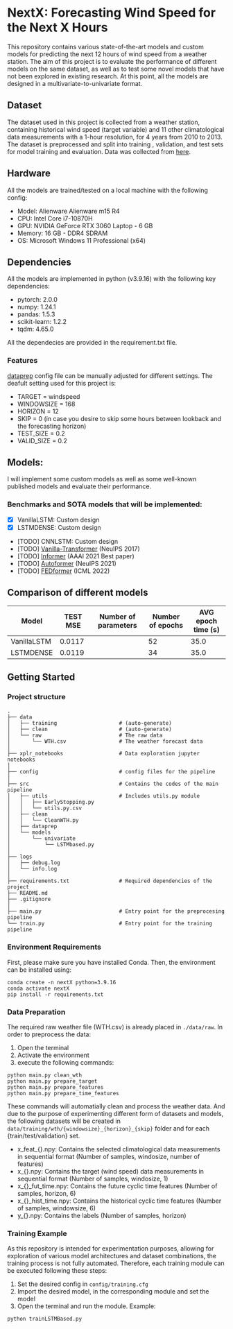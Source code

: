 # NextX: Forecasting Wind Speed for the Next X Hours

This repository contains various state-of-the-art models and custom models for predicting the next 12 hours of wind speed from a weather station. The aim of this project is to evaluate the performance of different models on the same dataset, as well as to test some novel models that have not been explored in existing research. At this point, all the models are designed in a multivariate-to-univariate format.

##  Dataset
The dataset used in this project is collected from a weather station, containing historical wind speed (target variable) and 11 other climatological data measurements with a 1-hour resolution, for 4 years from 2010 to 2013. The dataset is preprocessed and split into training , validation, and test sets for model training and evaluation. Data was collected from [here](https://www.ncei.noaa.gov/data/local-climatological-data/).

##  Hardware
All the models are trained/tested on a local machine with the following config:
- Model: Alienware Alienware m15 R4
- CPU: Intel Core i7-10870H
- GPU: NVIDIA GeForce RTX 3060 Laptop - 6 GB
- Memory: 16 GB - DDR4 SDRAM
- OS: Microsoft Windows 11 Professional (x64)

## Dependencies
All the models are implemented in python (v3.9.16) with the following key dependencies:

- pytorch: 2.0.0
- numpy: 1.24.1
- pandas: 1.5.3
- scikit-learn: 1.2.2
- tqdm: 4.65.0

All the dependecies are provided in the requirement.txt file.

### Features
[dataprep](www.TODO.com) config file can be manually adjusted for different settings. The deafult setting used for this project is:
- TARGET =  windspeed
- WINDOWSIZE = 168
- HORIZON = 12
- SKIP = 0 (in case you desire to skip some hours between lookback and the forecasting horizon)
- TEST_SIZE = 0.2
- VALID_SIZE = 0.2

## Models:
I will implement some custom models as well as some well-known published models and evaluate their performance.

### Benchmarks and SOTA models that will be implemented:
- [x] VanillaLSTM: Custom design
- [x] LSTMDENSE: Custom design
- [TODO] CNNLSTM: Custom design
- [TODO] [Vanilla-Transformer](https://arxiv.org/abs/1706.03762) (NeuIPS 2017)
- [TODO] [Informer](https://arxiv.org/abs/2012.07436) (AAAI 2021 Best paper)
- [TODO] [Autoformer](https://arxiv.org/abs/2106.13008) (NeuIPS 2021)
- [TODO] [FEDformer](https://arxiv.org/abs/2201.12740) (ICML 2022)

## Comparison of different models
<!-- We provide all experiment script files in `./scripts`: -->
| Model         | TEST MSE            | Number of parameters   | Number of epochs        | AVG epoch time (s)     |
| ------------- | --------------------| -----------------------| ------------------------| -----------------------|
| VanillaLSTM   | 0.0117              |                        | 52                      | 35.0                   |
| LSTMDENSE     | 0.0119              |                        | 34                      | 35.0                   |


## Getting Started

### Project structure

```
.
├── data
│   ├── training                    # (auto-generate)
│   ├── clean                       # (auto-generate)
│   └── raw                         # The raw data
│       └── WTH.csv                 # The weather forecast data
│
├── xplr_notebooks                  # Data exploration jupyter notebooks
│
├── config                          # config files for the pipeline
│
├── src                             # Contains the codes of the main pipeline
│   ├── utils                       # Includes utils.py module
│   │   ├── EarlyStopping.py
│   │   └── utils.py.csv
│   ├── clean
│   │   └── CleanWTH.py
│   ├── dataprep
│   └── models
│       └── univariate
│           └── LSTMbased.py
│
├── logs                    
│   ├── debug.log               
│   └── info.log
│
├── requirements.txt                # Required dependencies of the project
├── README.md
├── .gitignore
│
├── main.py                         # Entry point for the preprocesing pipeline
└── train.py                        # Entry point for the training pipeline
```
### Environment Requirements

First, please make sure you have installed Conda. Then, the environment can be installed using:
```
conda create -n nextX python=3.9.16
conda activate nextX
pip install -r requirements.txt
```

### Data Preparation

The required raw weather file (WTH.csv) is already placed in `./data/raw`.
In order to preprocess the data:
1. Open the terminal
2. Activate the environment
3. execute the following commands:
```
python main.py clean_wth                
python main.py prepare_target           
python main.py prepare_features
python main.py prepare_time_features
```

These commands will automatially clean and process the weather data. And due to the purpose of experimenting different form of datasets and models, the following datasets will be created in `data/training/wth/{windowsize}_{horizon}_{skip}` folder and for each {train/test/validation} set.
- x_feat_{}.npy: Contains the  selected climatological data measurements in sequential format (Number of samples, windosize, number of features)
- x_{}.npy: Contains the target (wind speed) data measurements in sequential format (Number of samples, windosize, 1)
- x_{}_fut_time.npy: Contains the future cyclic time features (Number of samples, horizon, 6)
- x_{}_hist_time.npy: Contains the historical cyclic time features (Number of samples, windowsize, 6)
- y_{}.npy: Contains the labels (Number of samples, horizon)

### Training Example
As this repository is intended for experimentation purposes, allowing for exploration of various model architectures and dataset combinations, the training process is not fully automated. Therefore, each training module can be executed following these steps:

1. Set the desired config in `config/training.cfg`
2. Import the desired model, in the corresponding module and set the model
3. Open the terminal and run the module. 
Example:
```
python trainLSTMBased.py
```







